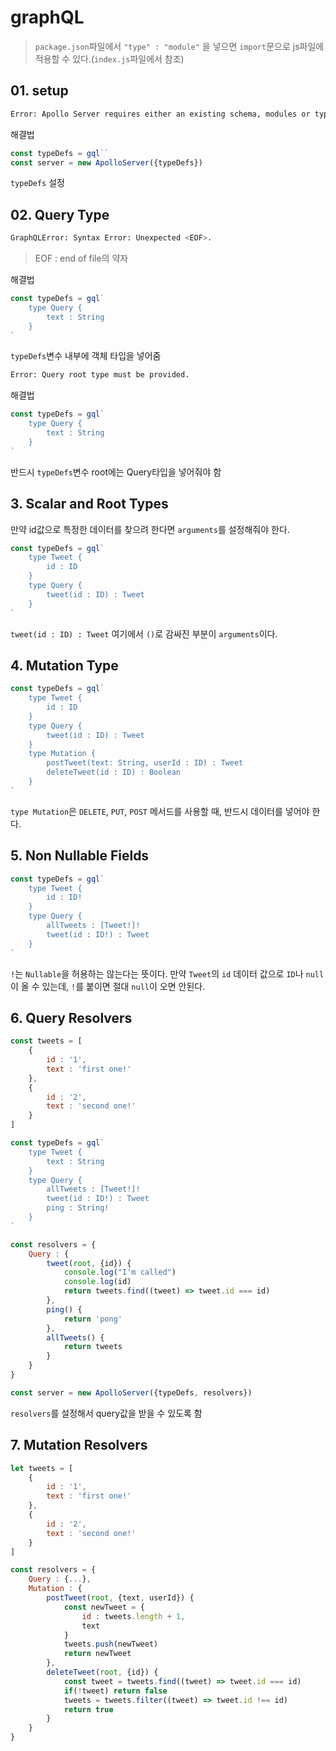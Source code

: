# graphQL
> `package.json`파일에서 `"type" : "module"` 을 넣으면 `import`문으로 js파일에 적용할 수 있다.(`index.js`파일에서 참조)

## 01. setup
```bash
Error: Apollo Server requires either an existing schema, modules or typeDefs
```
해결법
```javascript
const typeDefs = gql``
const server = new ApolloServer({typeDefs})
```
`typeDefs` 설정

## 02. Query Type
```bash
GraphQLError: Syntax Error: Unexpected <EOF>.
```

>EOF : end of file의 약자

해결법
```javascript
const typeDefs = gql`
    type Query {
        text : String
    }
`
```
`typeDefs`변수 내부에 객체 타입을 넣어줌


```bash
Error: Query root type must be provided.
```

해결법
```javascript
const typeDefs = gql`
    type Query {
        text : String
    }
`
```
반드시 `typeDefs`변수 root에는 Query타입을 넣어줘야 함

## 3. Scalar and Root Types
만약 id값으로 특정한 데이터를 찾으려 한다면 `arguments`를 설정해줘야 한다.

```javascript
const typeDefs = gql`
    type Tweet {
        id : ID
    }
    type Query {
        tweet(id : ID) : Tweet
    }
`
```
`tweet(id : ID) : Tweet` 여기에서 `()`로 감싸진 부분이 `arguments`이다.

## 4. Mutation Type
```javascript
const typeDefs = gql`
    type Tweet {
        id : ID
    }
    type Query {
        tweet(id : ID) : Tweet
    }
    type Mutation {
        postTweet(text: String, userId : ID) : Tweet
        deleteTweet(id : ID) : Boolean
    }
`
```

`type Mutation`은 `DELETE`, `PUT`, `POST` 메서드를 사용할 때, 반드시 데이터를 넣어야 한다.

## 5. Non Nullable Fields
```javascript
const typeDefs = gql`
    type Tweet {
        id : ID!
    }
    type Query {
        allTweets : [Tweet!]!
        tweet(id : ID!) : Tweet
    }
`
```

`!`는 `Nullable`을 허용하는 않는다는 뜻이다.
만약 `Tweet`의 `id` 데이터 값으로 `ID`나 `null`이 올 수 있는데, `!`를 붙이면 절대 `null`이 오면 안된다.

## 6. Query Resolvers
```javascript
const tweets = [
    {
        id : '1',
        text : 'first one!'
    },
    {
        id : '2',
        text : 'second one!'
    }
]

const typeDefs = gql`
    type Tweet {
        text : String
    }
    type Query {
        allTweets : [Tweet!]!
        tweet(id : ID!) : Tweet
        ping : String!
    }
`

const resolvers = {
    Query : {
        tweet(root, {id}) {
            console.log("I'm called")
            console.log(id)
            return tweets.find((tweet) => tweet.id === id)
        },
        ping() {
            return 'pong'
        },
        allTweets() {
            return tweets
        }
    }
}

const server = new ApolloServer({typeDefs, resolvers})
```

`resolvers`를 설정해서 query값을 받을 수 있도록 함

## 7. Mutation Resolvers
```javascript
let tweets = [
    {
        id : '1',
        text : 'first one!'
    },
    {
        id : '2',
        text : 'second one!'
    }
]

const resolvers = {
    Query : {...},
    Mutation : {
        postTweet(root, {text, userId}) {
            const newTweet = {
                id : tweets.length + 1,
                text
            }
            tweets.push(newTweet)
            return newTweet
        },
        deleteTweet(root, {id}) {
            const tweet = tweets.find((tweet) => tweet.id === id)
            if(!tweet) return false
            tweets = tweets.filter((tweet) => tweet.id !== id)
            return true
        }
    }
}
```